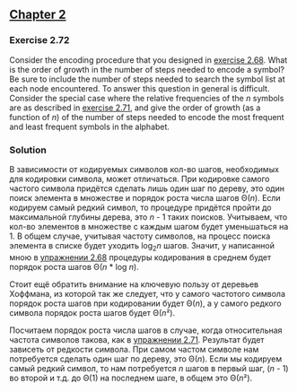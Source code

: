 ## [Chapter 2](../index.md#2-Building-Abstractions-with-Data)

### Exercise 2.72

Consider the encoding procedure that you designed in [exercise 2.68][1]. What is the order of growth in the number of steps needed to encode a symbol? Be sure to include the number of steps needed to search the symbol list at each node encountered. To answer this question in general is difficult. Consider the special case where the relative frequencies of the _n_ symbols are as described in [exercise 2.71][2], and give the order of growth (as a function of _n_) of the number of steps needed to encode the most frequent and least frequent symbols in the alphabet.

### Solution

В зависимости от кодируемых символов кол-во шагов, необходимых для кодировки символа, может отличаться. При кодировке самого частого символа придётся сделать лишь один шаг по дереву, это один поиск элемента в множестве и порядок роста числа шагов Θ(_n_). Если кодируем самый редкий символ, то процедуре придётся пройти до максимальной глубины дерева, это _n_ - 1 таких поисков. Учитываем, что кол-во элементов в множестве с каждым шагом будет уменьшаться на 1. В общем случае, учитывая частоту символов, на процесс поиска элемента в списке будет уходить log<sub>2</sub>_n_ шагов. Значит, у написанной мною в [упражнении 2.68][1] процедуры кодирования в среднем будет порядок роста шагов Θ(_n_ * log _n_).

Стоит ещё обратить внимание на ключевую пользу от деревьев Хоффмана, из которой так же следует, что у самого частотого символа порядок роста шагов при кодировании будет Θ(_n_), а у самого редкого символа порядок роста шагов будет Θ(<i>n</i>²).

Посчитаем порядок роста числа шагов в случае, когда относительная частота символов такова, как в [упражнении 2.71][2]. Результат будет зависеть от редкости символа. При самом частом символе нам потребуется сделать один шаг по дереву, это Θ(_n_). Если мы кодируем самый редкий символ, то нам потребуется _n_ шагов в первый шаг, (_n_ - 1) во второй и т.д. до Θ(1) на последнем шаге, в общем это Θ(<i>n</i>²).

[1]: ./Exercise%202.68.md
[2]: ./Exercise%202.71.md

